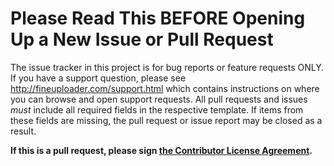# Please Read This BEFORE Opening Up a New Issue or Pull Request #

The issue tracker in this project is for bug reports or feature requests ONLY.  If you have a support question,
please see http://fineuploader.com/support.html which contains instructions on where you can browse and open support 
requests. All pull requests and issues _must_ include all required fields in the respective template. If items
from these fields are missing, the pull request or issue report may be closed as a result.

**If this is a pull request, please sign [the Contributor License Agreement](https://www.clahub.com/agreements/FineUploader/fine-uploader).**